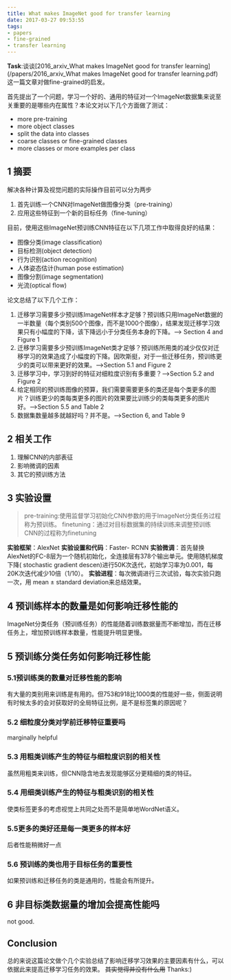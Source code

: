 ```yaml
---
title: What makes ImageNet good for transfer learning
date: 2017-03-27 09:53:55
tags:
- papers
- fine-grained
- transfer learning
---
```

**Task**:谈谈[2016_arxiv_What makes ImageNet good for transfer learning](/papers/2016_arxiv_What makes ImageNet good for transfer learning.pdf)这一篇文章对做fine-grained的启发。
<!-- more -->
首先提出了一个问题，学习一个好的、通用的特征对一个ImageNet数据集来说至关重要的是哪些内在属性？本论文对以下几个方面做了测试：
- more pre-training
- more object classes
- split the data into classes
- coarse classes or fine-grained classes
- more classes or more examples per class

## 1 摘要
解决各种计算及视觉问题的实际操作目前可以分为两步

1. 首先训练一个CNN对ImageNet做图像分类（pre-training）
2. 应用这些特征到一个新的目标任务（fine-tuning）

目前，使用这些ImageNet预训练CNN特征在以下几项工作中取得良好的结果：

- 图像分类(image classification)
- 目标检测(object detection)
- 行为识别(action recognition)
- 人体姿态估计(human pose estimation)
- 图像分割(image segmentation)
- 光流(optical flow)

论文总结了以下几个工作：
1. 迁移学习需要多少预训练ImageNet样本才足够？预训练只用ImageNet数据的一半数量（每个类别500个图像，而不是1000个图像），结果发现迁移学习效果只有小幅度的下降，该下降远小于分类任务本身的下降。--> Section 4 and Figure 1
2. 迁移学习需要多少预训练ImageNet类才足够？预训练所用类的减少仅仅对迁移学习的效果造成了小幅度的下降。因吹斯挺，对于一些迁移任务，预训练更少的类可以带来更好的效果。-->Section 5.1 and Figure 2
3. 迁移学习中，学习到好的特征对细粒度识别有多重要？-->Section 5.2 and Figure 2
4. 给定相同的预训练图像的预算，我们需要需要更多的类还是每个类更多的图片？训练更少的类每类更多的图片的效果要比训练少的类每类更多的图片好。-->Section 5.5 and Table 2
5. 数据集数量越多就越好吗？并不是。-->Section 6, and Table 9

## 2 相关工作
1. 理解CNN的内部表征
2. 影响微调的因素
3. 其它的预训练方法

## 3 实验设置
>pre-training:使用监督学习初始化CNN参数的用于ImageNet分类任务过程称为预训练。
>finetuning：通过对目标数据集的持续训练来调整预训练CNN的过程称为finetuning

**实验框架**：AlexNet
**实验设置和代码**：Faster- RCNN
**实验微调**：首先替换AlexNet的FC-8层为一个随机初始化，全连接层有378个输出单元。使用随机梯度下降( stochastic gradient descen)进行50K次迭代，初始学习率为0.001，每20K次迭代减少10倍（1/10）。
**实验进程**：每次微调进行三次试验，每次实验只跑一次，用 mean ± standard deviation来总结效果。

## 4 预训练样本的数量是如何影响迁移性能的
ImageNet分类任务（预训练任务）的性能随着训练数据量而不断增加，而在迁移任务上，增加预训练样本数量，性能提升明显更慢。

## 5 预训练分类任务如何影响迁移性能

### 5.1预训练类的数量对迁移性能的影响
有大量的类别用来训练是有用的。但753和918比1000类的性能好一些，侧面说明有时候太多的会对获取好的全局特征比例，是不是标签集的原因呢？

### 5.2 细粒度分类对学前迁移特征重要吗
marginally helpful

### 5.3 用粗类训练产生的特征与细粒度识别的相关性
虽然用粗类来训练，但CNN隐含地去发现能够区分更精细的类的特征。

### 5.4 用细类训练产生的特征与粗类识别的相关性
使类标签更多的考虑视觉上共同之处而不是简单地WordNet语义。

### 5.5更多的类好还是每一类更多的样本好
后者性能稍微好一点

### 5.6 预训练的类也用于目标任务的重要性
如果预训练和迁移任务的类是通用的，性能会有所提升。

## 6 非目标类数据量的增加会提高性能吗
not good.

## Conclusion
总的来说这篇论文做个几个实验总结了影响迁移学习效果的主要因素有什么，可以依据此来提高迁移学习任务的效果。
~~其实觉得并没有什么用~~
Thanks:)
